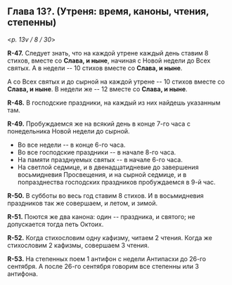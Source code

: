 
## Глава 13?. (Утреня: время, каноны, чтения, степенны)  

<*p. 13v / 8 / 30*>

**R-47.** Следует знать, что на каждой утрене каждый день ставим 8 стихов, вместе 
со **Слава, и ныне**, начиная с Новой недели до Всех святых. А в недели -- 10 стихов
вместе со **Слава, и ныне**. 

А со Всех святых и до сырной на каждой утрене -- 10 стихов вместе со **Слава, и ныне**. 
В недели же -- 12 вместе со **Слава, и ныне**.

**R-48.** В господские праздники, на каждый из них найдешь указанным там. 

**R-49.** Пробуждаемся же на всякий день в конце 7-го часа с понедельника Новой недели 
до сырной. 
- Во все недели -- в конце 6-го часа. 
- Во все господские праздники -- в начале 8-го часа. 
- На памяти празднуемых святых -- в начале 6-го часа. 
- На светлой седмице, и в двенадцатидневие до завершения восьмидневия Просвещения,
и на сырной седмице, и в попразднества господских праздников пробуждаемся в 9-й час. 

**R-50.** В субботы во весь год ставим 8 стихов. И в восьмидневия праздников 
так же совершаем, и летом, и зимой.

**R-51.** Поются же два канона: один -- праздника, и святого; не допускается 
тогда петь Октоих.

**R-52.** Когда стихословим одну кафизму, читаем 2 чтения. 
Когда же стихословим 2 кафизмы, совершаем 3 чтения. 

**R-53.** На степенных поем 1 антифон с недели Антипасхи до 26-го сентября. 
А после 26-го сентября говорим все степенны или 3 антифона. 
